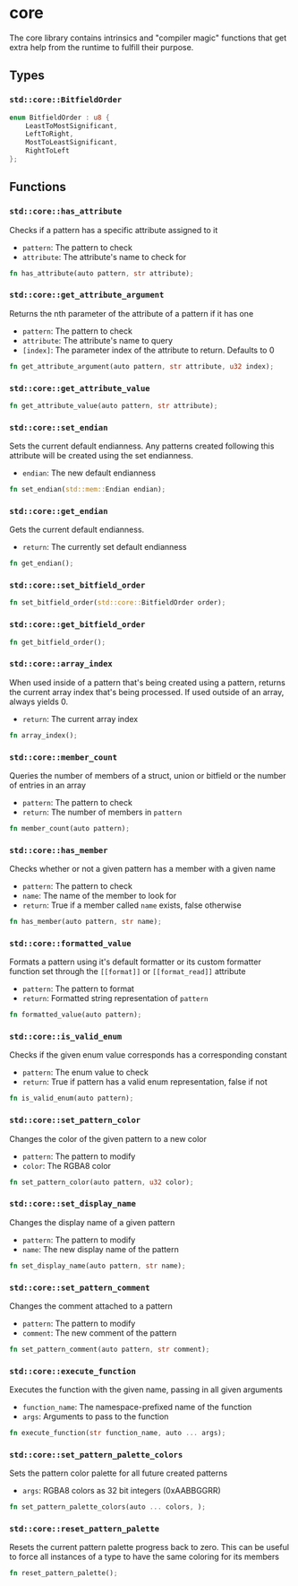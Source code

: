 # core
The core library contains intrinsics and "compiler magic" functions that
get extra help from the runtime to fulfill their purpose.


## Types

### `std::core::BitfieldOrder`


```rust
enum BitfieldOrder : u8 {
    LeastToMostSignificant,
    LeftToRight,
    MostToLeastSignificant,
    RightToLeft
};
```


## Functions

### `std::core::has_attribute`

Checks if a pattern has a specific attribute assigned to it
- `pattern`: The pattern to check
- `attribute`: The attribute's name to check for


```rust
fn has_attribute(auto pattern, str attribute);
```

### `std::core::get_attribute_argument`

Returns the nth parameter of the attribute of a pattern if it has one
- `pattern`: The pattern to check
- `attribute`: The attribute's name to query
- `[index]`: The parameter index of the attribute to return. Defaults to 0


```rust
fn get_attribute_argument(auto pattern, str attribute, u32 index);
```

### `std::core::get_attribute_value`



```rust
fn get_attribute_value(auto pattern, str attribute);
```

### `std::core::set_endian`

Sets the current default endianness.
Any patterns created following this attribute will be created using the set endianness.
- `endian`: The new default endianness


```rust
fn set_endian(std::mem::Endian endian);
```

### `std::core::get_endian`

Gets the current default endianness.
- `return`: The currently set default endianness


```rust
fn get_endian();
```

### `std::core::set_bitfield_order`



```rust
fn set_bitfield_order(std::core::BitfieldOrder order);
```

### `std::core::get_bitfield_order`



```rust
fn get_bitfield_order();
```

### `std::core::array_index`

When used inside of a pattern that's being created using a pattern,
returns the current array index that's being processed.
If used outside of an array, always yields 0.
- `return`: The current array index


```rust
fn array_index();
```

### `std::core::member_count`

Queries the number of members of a struct, union or bitfield or the number of entries in an array
- `pattern`: The pattern to check
- `return`: The number of members in `pattern`


```rust
fn member_count(auto pattern);
```

### `std::core::has_member`

Checks whether or not a given pattern has a member with a given name
- `pattern`: The pattern to check
- `name`: The name of the member to look for
- `return`: True if a member called `name` exists, false otherwise


```rust
fn has_member(auto pattern, str name);
```

### `std::core::formatted_value`

Formats a pattern using it's default formatter or its custom formatter function set through
the `[[format]]` or `[[format_read]]` attribute
- `pattern`: The pattern to format
- `return`: Formatted string representation of `pattern`


```rust
fn formatted_value(auto pattern);
```

### `std::core::is_valid_enum`

Checks if the given enum value corresponds has a corresponding constant
- `pattern`: The enum value to check
- `return`: True if pattern has a valid enum representation, false if not


```rust
fn is_valid_enum(auto pattern);
```

### `std::core::set_pattern_color`

Changes the color of the given pattern to a new color
- `pattern`: The pattern to modify
- `color`: The RGBA8 color


```rust
fn set_pattern_color(auto pattern, u32 color);
```

### `std::core::set_display_name`

Changes the display name of a given pattern
- `pattern`: The pattern to modify
- `name`: The new display name of the pattern


```rust
fn set_display_name(auto pattern, str name);
```

### `std::core::set_pattern_comment`

Changes the comment attached to a pattern
- `pattern`: The pattern to modify
- `comment`: The new comment of the pattern


```rust
fn set_pattern_comment(auto pattern, str comment);
```

### `std::core::execute_function`

Executes the function with the given name, passing in all given arguments
- `function_name`: The namespace-prefixed name of the function
- `args`: Arguments to pass to the function


```rust
fn execute_function(str function_name, auto ... args);
```

### `std::core::set_pattern_palette_colors`

Sets the pattern color palette for all future created patterns
- `args`: RGBA8 colors as 32 bit integers (0xAABBGGRR)


```rust
fn set_pattern_palette_colors(auto ... colors, );
```

### `std::core::reset_pattern_palette`

Resets the current pattern palette progress back to zero.
This can be useful to force all instances of a type to have the same coloring for its members


```rust
fn reset_pattern_palette();
```

